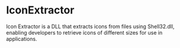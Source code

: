 # IconExtractor
Icon Extractor is a DLL that extracts icons from files using Shell32.dll, enabling developers to retrieve icons of different sizes for use in applications.

